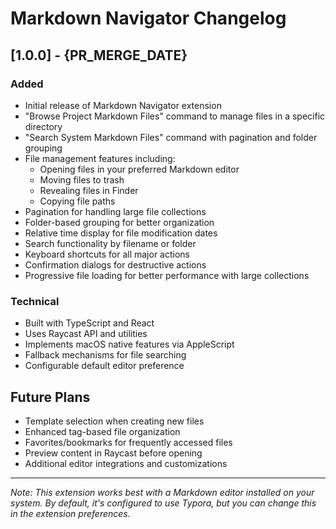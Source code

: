 # Markdown Navigator Changelog

## [1.0.0] - {PR_MERGE_DATE}

### Added
- Initial release of Markdown Navigator extension
- "Browse Project Markdown Files" command to manage files in a specific directory
- "Search System Markdown Files" command with pagination and folder grouping
- File management features including:
  - Opening files in your preferred Markdown editor
  - Moving files to trash
  - Revealing files in Finder
  - Copying file paths
- Pagination for handling large file collections
- Folder-based grouping for better organization
- Relative time display for file modification dates
- Search functionality by filename or folder
- Keyboard shortcuts for all major actions
- Confirmation dialogs for destructive actions
- Progressive file loading for better performance with large collections

### Technical
- Built with TypeScript and React
- Uses Raycast API and utilities
- Implements macOS native features via AppleScript
- Fallback mechanisms for file searching
- Configurable default editor preference

## Future Plans
- Template selection when creating new files
- Enhanced tag-based file organization
- Favorites/bookmarks for frequently accessed files
- Preview content in Raycast before opening
- Additional editor integrations and customizations

---

*Note: This extension works best with a Markdown editor installed on your system. By default, it's configured to use Typora, but you can change this in the extension preferences.*
